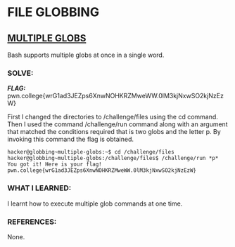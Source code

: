 # **FILE GLOBBING**
## **<ins>MULTIPLE GLOBS</ins>**
Bash supports multiple globs at once in a single word.

### SOLVE: 
***FLAG:*** pwn.college{wrG1ad3JEZps6XnwNOHKRZMweWW.0lM3kjNxwSO2kjNzEzW}

First I changed the directories to /challenge/files using the cd command.
Then I used the command /challenge/run command along with an argument that 
matched the conditions required that is two globs and the letter p.
By invoking this command the flag is obtained.

```
hacker@globbing~multiple-globs:~$ cd /challenge/files
hacker@globbing~multiple-globs:/challenge/files$ /challenge/run *p*
You got it! Here is your flag!
pwn.college{wrG1ad3JEZps6XnwNOHKRZMweWW.0lM3kjNxwSO2kjNzEzW}
```

### WHAT I LEARNED:
I learnt how to execute multiple glob commands at one time.

### REFERENCES:
None.

